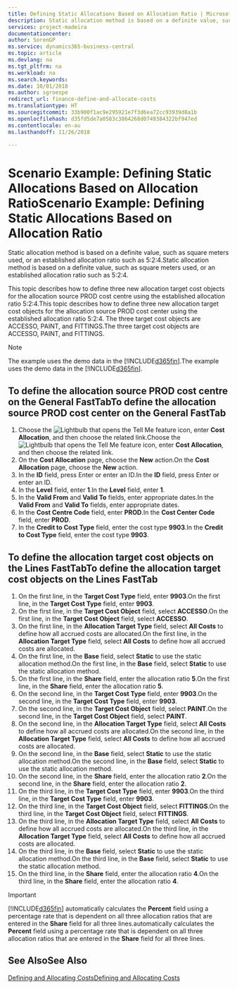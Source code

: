 ```yaml
---
title: Defining Static Allocations Based on Allocation Ratio | Microsoft Docs
description: Static allocation method is based on a definite value, such as square meters used, or an established allocation ratio such as 5:2:4.
services: project-madeira
documentationcenter: 
author: SorenGP
ms.service: dynamics365-business-central
ms.topic: article
ms.devlang: na
ms.tgt_pltfrm: na
ms.workload: na
ms.search.keywords: 
ms.date: 10/01/2018
ms.author: sgroespe
redirect_url: finance-define-and-allocate-costs
ms.translationtype: HT
ms.sourcegitcommit: 33b900f1ac9e295921e7f3d6ea72cc93939d8a1b
ms.openlocfilehash: d35fd5de7a0583c3864268d0749384322bf947ed
ms.contentlocale: en-au
ms.lasthandoff: 11/26/2018

---
```

# <a name="scenario-example-defining-static-allocations-based-on-allocation-ratio"></a><span data-ttu-id="3da53-103">Scenario Example: Defining Static Allocations Based on Allocation Ratio</span><span class="sxs-lookup"><span data-stu-id="3da53-103">Scenario Example: Defining Static Allocations Based on Allocation Ratio</span></span>
<span data-ttu-id="3da53-104">Static allocation method is based on a definite value, such as square meters used, or an established allocation ratio such as 5:2:4.</span><span class="sxs-lookup"><span data-stu-id="3da53-104">Static allocation method is based on a definite value, such as square meters used, or an established allocation ratio such as 5:2:4.</span></span>  

<span data-ttu-id="3da53-105">This topic describes how to define three new allocation target cost objects for the allocation source PROD cost centre using the established allocation ratio 5:2:4.</span><span class="sxs-lookup"><span data-stu-id="3da53-105">This topic describes how to define three new allocation target cost objects for the allocation source PROD cost center using the established allocation ratio 5:2:4.</span></span> <span data-ttu-id="3da53-106">The three target cost objects are ACCESSO, PAINT, and FITTINGS.</span><span class="sxs-lookup"><span data-stu-id="3da53-106">The three target cost objects are ACCESSO, PAINT, and FITTINGS.</span></span>  

> [!NOTE]  
>  <span data-ttu-id="3da53-107">The example uses the demo data in the [!INCLUDE[d365fin](includes/d365fin_md.md)].</span><span class="sxs-lookup"><span data-stu-id="3da53-107">The example uses the demo data in the [!INCLUDE[d365fin](includes/d365fin_md.md)].</span></span>  

## <a name="to-define-the-allocation-source-prod-cost-center-on-the-general-fasttab"></a><span data-ttu-id="3da53-108">To define the allocation source PROD cost centre on the General FastTab</span><span class="sxs-lookup"><span data-stu-id="3da53-108">To define the allocation source PROD cost center on the General FastTab</span></span>  

1.  <span data-ttu-id="3da53-109">Choose the ![Lightbulb that opens the Tell Me feature](media/ui-search/search_small.png "Tell me what you want to do") icon, enter **Cost Allocation**, and then choose the related link.</span><span class="sxs-lookup"><span data-stu-id="3da53-109">Choose the ![Lightbulb that opens the Tell Me feature](media/ui-search/search_small.png "Tell me what you want to do") icon, enter **Cost Allocation**, and then choose the related link.</span></span>  
2.  <span data-ttu-id="3da53-110">On the **Cost Allocation** page, choose the **New** action.</span><span class="sxs-lookup"><span data-stu-id="3da53-110">On the **Cost Allocation** page, choose the **New** action.</span></span>  
3.  <span data-ttu-id="3da53-111">In the **ID** field, press Enter or enter an ID.</span><span class="sxs-lookup"><span data-stu-id="3da53-111">In the **ID** field, press Enter or enter an ID.</span></span>  
4.  <span data-ttu-id="3da53-112">In the **Level** field, enter **1**.</span><span class="sxs-lookup"><span data-stu-id="3da53-112">In the **Level** field, enter **1**.</span></span>  
5.  <span data-ttu-id="3da53-113">In the **Valid From** and **Valid To** fields, enter appropriate dates.</span><span class="sxs-lookup"><span data-stu-id="3da53-113">In the **Valid From** and **Valid To** fields, enter appropriate dates.</span></span>  
6.  <span data-ttu-id="3da53-114">In the **Cost Centre Code** field, enter **PROD**.</span><span class="sxs-lookup"><span data-stu-id="3da53-114">In the **Cost Center Code** field, enter **PROD**.</span></span>  
7.  <span data-ttu-id="3da53-115">In the **Credit to Cost Type** field, enter the cost type **9903**.</span><span class="sxs-lookup"><span data-stu-id="3da53-115">In the **Credit to Cost Type** field, enter the cost type **9903**.</span></span>  

## <a name="to-define-the-allocation-target-cost-objects-on-the-lines-fasttab"></a><span data-ttu-id="3da53-116">To define the allocation target cost objects on the Lines FastTab</span><span class="sxs-lookup"><span data-stu-id="3da53-116">To define the allocation target cost objects on the Lines FastTab</span></span>  

1.  <span data-ttu-id="3da53-117">On the first line, in the **Target Cost Type** field, enter **9903**.</span><span class="sxs-lookup"><span data-stu-id="3da53-117">On the first line, in the **Target Cost Type** field, enter **9903**.</span></span>  
2.  <span data-ttu-id="3da53-118">On the first line, in the **Target Cost Object** field, select **ACCESSO**.</span><span class="sxs-lookup"><span data-stu-id="3da53-118">On the first line, in the **Target Cost Object** field, select **ACCESSO**.</span></span>  
3.  <span data-ttu-id="3da53-119">On the first line, in the **Allocation Target Type** field, select **All Costs** to define how all accrued costs are allocated.</span><span class="sxs-lookup"><span data-stu-id="3da53-119">On the first line, in the **Allocation Target Type** field, select **All Costs** to define how all accrued costs are allocated.</span></span>  
4.  <span data-ttu-id="3da53-120">On the first line, in the **Base** field, select **Static** to use the static allocation method.</span><span class="sxs-lookup"><span data-stu-id="3da53-120">On the first line, in the **Base** field, select **Static** to use the static allocation method.</span></span>  
5.  <span data-ttu-id="3da53-121">On the first line, in the **Share** field, enter the allocation ratio **5**.</span><span class="sxs-lookup"><span data-stu-id="3da53-121">On the first line, in the **Share** field, enter the allocation ratio **5**.</span></span>  
6.  <span data-ttu-id="3da53-122">On the second line, in the **Target Cost Type** field, enter **9903**.</span><span class="sxs-lookup"><span data-stu-id="3da53-122">On the second line, in the **Target Cost Type** field, enter **9903**.</span></span>  
7.  <span data-ttu-id="3da53-123">On the second line, in the **Target Cost Object** field, select **PAINT**.</span><span class="sxs-lookup"><span data-stu-id="3da53-123">On the second line, in the **Target Cost Object** field, select **PAINT**.</span></span>  
8.  <span data-ttu-id="3da53-124">On the second line, in the **Allocation Target Type** field, select **All Costs** to define how all accrued costs are allocated.</span><span class="sxs-lookup"><span data-stu-id="3da53-124">On the second line, in the **Allocation Target Type** field, select **All Costs** to define how all accrued costs are allocated.</span></span>  
9. <span data-ttu-id="3da53-125">On the second line, in the **Base** field, select **Static** to use the static allocation method.</span><span class="sxs-lookup"><span data-stu-id="3da53-125">On the second line, in the **Base** field, select **Static** to use the static allocation method.</span></span>  
10. <span data-ttu-id="3da53-126">On the second line, in the **Share** field, enter the allocation ratio **2**.</span><span class="sxs-lookup"><span data-stu-id="3da53-126">On the second line, in the **Share** field, enter the allocation ratio **2**.</span></span>  
11. <span data-ttu-id="3da53-127">On the third line, in the **Target Cost Type** field, enter **9903**.</span><span class="sxs-lookup"><span data-stu-id="3da53-127">On the third line, in the **Target Cost Type** field, enter **9903**.</span></span>  
12. <span data-ttu-id="3da53-128">On the third line, in the **Target Cost Object** field, select **FITTINGS**.</span><span class="sxs-lookup"><span data-stu-id="3da53-128">On the third line, in the **Target Cost Object** field, select **FITTINGS**.</span></span>  
13. <span data-ttu-id="3da53-129">On the third line, in the **Allocation Target Type** field, select **All Costs** to define how all accrued costs are allocated.</span><span class="sxs-lookup"><span data-stu-id="3da53-129">On the third line, in the **Allocation Target Type** field, select **All Costs** to define how all accrued costs are allocated.</span></span>  
14. <span data-ttu-id="3da53-130">On the third line, in the **Base** field, select **Static** to use the static allocation method.</span><span class="sxs-lookup"><span data-stu-id="3da53-130">On the third line, in the **Base** field, select **Static** to use the static allocation method.</span></span>  
15. <span data-ttu-id="3da53-131">On the third line, in the **Share** field, enter the allocation ratio **4**.</span><span class="sxs-lookup"><span data-stu-id="3da53-131">On the third line, in the **Share** field, enter the allocation ratio **4**.</span></span>  

> [!IMPORTANT]  
>  [!INCLUDE[d365fin](includes/d365fin_md.md)] <span data-ttu-id="3da53-132">automatically calculates the **Percent** field using a percentage rate that is dependent on all three allocation ratios that are entered in the **Share** field for all three lines.</span><span class="sxs-lookup"><span data-stu-id="3da53-132">automatically calculates the **Percent** field using a percentage rate that is dependent on all three allocation ratios that are entered in the **Share** field for all three lines.</span></span>  

## <a name="see-also"></a><span data-ttu-id="3da53-133">See Also</span><span class="sxs-lookup"><span data-stu-id="3da53-133">See Also</span></span>  
[<span data-ttu-id="3da53-134">Defining and Allocating Costs</span><span class="sxs-lookup"><span data-stu-id="3da53-134">Defining and Allocating Costs</span></span>](finance-define-and-allocate-costs.md)   

